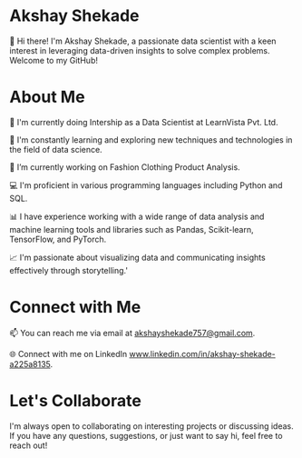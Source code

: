 # Akshay Shekade

👋 Hi there! I'm Akshay Shekade, a passionate data scientist with a keen interest in leveraging data-driven insights to solve complex problems. Welcome to my GitHub!

# About Me

💼 I'm currently doing Intership as a Data Scientist at LearnVista Pvt. Ltd.

🌱 I'm constantly learning and exploring new techniques and technologies in the field of data science.

🔭 I’m currently working on Fashion Clothing Product Analysis.

💻 I'm proficient in various programming languages including Python and SQL.

📊 I have experience working with a wide range of data analysis and machine learning tools and libraries such as Pandas, Scikit-learn, TensorFlow, and PyTorch.

📈 I'm passionate about visualizing data and communicating insights effectively through storytelling.'

# Connect with Me

📫 You can reach me via email at akshayshekade757@gmail.com.

🌐 Connect with me on LinkedIn www.linkedin.com/in/akshay-shekade-a225a8135.

# Let's Collaborate

I'm always open to collaborating on interesting projects or discussing ideas. If you have any questions, suggestions, or just want to say hi, feel free to reach out!
